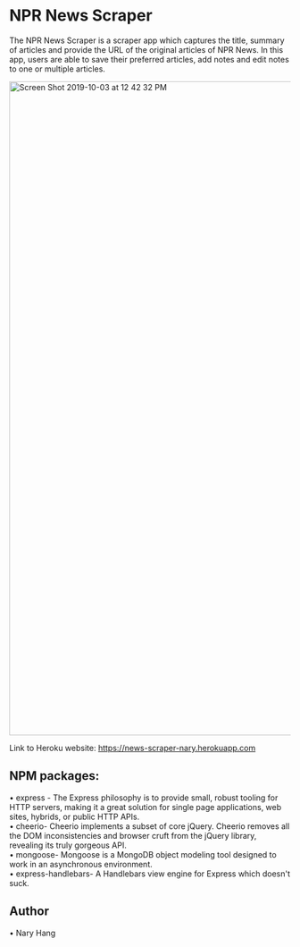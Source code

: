
# NPR News Scraper

The NPR News Scraper is a scraper app which captures the title, summary of articles and provide the URL of the original articles of NPR News. In this app, users are able to save their preferred articles, add notes and edit notes to one or multiple articles. 

<img width="1170" alt="Screen Shot 2019-10-03 at 12 42 32 PM" src="https://user-images.githubusercontent.com/22119689/66160083-366b1a80-e5de-11e9-8b02-9e162853db13.png">

Link to Heroku website: https://news-scraper-nary.herokuapp.com

## NPM packages:  
•	express - The Express philosophy is to provide small, robust tooling for HTTP servers, making it a great solution for single page applications, web sites, hybrids, or public HTTP APIs.  
•	cheerio- Cheerio implements a subset of core jQuery. Cheerio removes all the DOM inconsistencies and browser cruft from the jQuery library, revealing its truly gorgeous API.  
•	mongoose- Mongoose is a MongoDB object modeling tool designed to work in an asynchronous environment.  
•	express-handlebars- A Handlebars view engine for Express which doesn't suck.  


## Author 
•	Nary Hang
